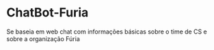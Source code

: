 # ChatBot-Furia
Se baseia em web chat com informações básicas sobre o time de CS e sobre a organização Fúria

